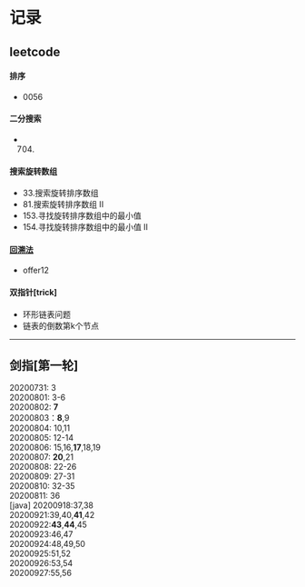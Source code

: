 # 记录
## leetcode
#### 排序
- 0056
#### 二分搜索
- 704.
#### 搜索旋转数组
- 33.搜索旋转排序数组
- 81.搜索旋转排序数组 II
- 153.寻找旋转排序数组中的最小值
- 154.寻找旋转排序数组中的最小值 II

#### [回溯法](NOTES/BackTracking.md)
- offer12

#### 双指针[trick]
- 环形链表问题
- 链表的倒数第k个节点

____________
## 剑指[第一轮]
20200731: 3\
20200801: 3-6\
20200802: __7__\
20200803：__8__,9\
20200804: 10,11\
20200805: 12-14\
20200806: 15,16,__17__,18,19\
20200807: __20__,21\
20200808: 22-26\
20200809: 27-31\
20200810: 32-35\
20200811: 36\
[java]
20200918:37,38\
20200921:39,40,__41__,42\
20200922:__43__,__44__,45\
20200923:46,47\
20200924:48,49,50\
20200925:51,52\
20200926:53,54\
20200927:55,56